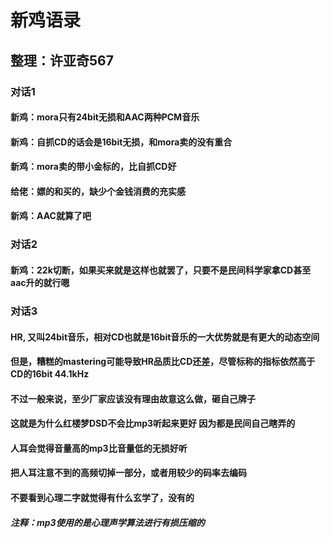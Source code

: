 新鸡语录
=======
整理：许亚奇567
-------------
### 对话1
#### 新鸡：mora只有24bit无损和AAC两种PCM音乐
#### 新鸡：自抓CD的话会是16bit无损，和mora卖的没有重合
#### 新鸡：mora卖的带小金标的，比自抓CD好
#### 给佬：嫖的和买的，缺少个金钱消费的充实感
#### 新鸡：AAC就算了吧
### 对话2
#### 新鸡：22k切断，如果买来就是这样也就罢了，只要不是民间科学家拿CD甚至aac升的就行嗯
### 对话3
#### HR, 又叫24bit音乐，相对CD也就是16bit音乐的一大优势就是有更大的动态空间
#### 但是，糟糕的mastering可能导致HR品质比CD还差，尽管标称的指标依然高于CD的16bit 44.1kHz
#### 不过一般来说，至少厂家应该没有理由故意这么做，砸自己牌子
#### 这就是为什么红楼梦DSD不会比mp3听起来更好 因为都是民间自己瞎弄的
#### 人耳会觉得音量高的mp3比音量低的无损好听
#### 把人耳注意不到的高频切掉一部分，或者用较少的码率去编码
#### 不要看到心理二字就觉得有什么玄学了，没有的
##### 注释：mp3使用的是心理声学算法进行有损压缩的
